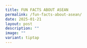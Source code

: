 ```yaml
---
title: FUN FACTS ABOUT ASEAN
permalink: /fun-facts-about-asean/
date: 2025-01-21
layout: post
description: ""
image: ""
variant: tiptap
---
```

